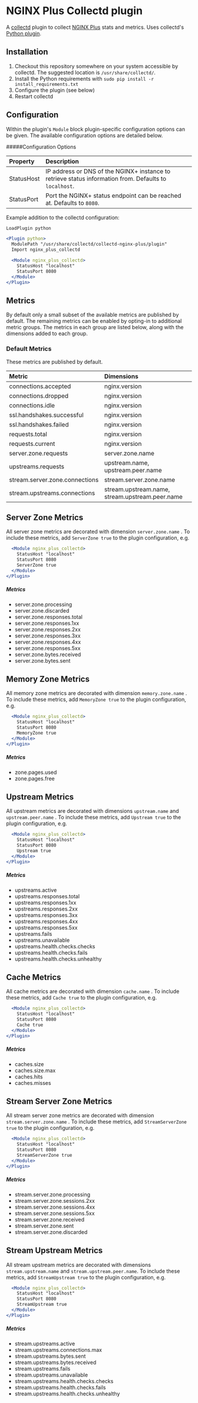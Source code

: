 # NGINX Plus Collectd plugin

A [collectd](http://collectd.org) plugin to collect [NGINX Plus](https://www.nginx.com/products/) stats and metrics.
Uses collectd's [Python plugin](http://collectd.org/documentation/manpages/collectd-python.5.shtml).

## Installation

1. Checkout this repository somewhere on your system accessible by collectd.
The suggested location is `/usr/share/collectd/`.
1. Install the Python requirements with `sudo pip install -r install_requirements.txt`
1. Configure the plugin (see below)
1. Restart collectd

## Configuration

Within the plugin's `Module` block plugin-specific configuration options can be given.
The available configuration options are detailed below.

#####Configuration Options

| Property | Description |
|:--------|:-----------|
| StatusHost | IP address or DNS of the NGINX+ instance to retrieve status information from. Defaults to `localhost`. |
| StatusPort | Port the NGINX+ status endpoint can be reached at. Defaults to `8080`. |

Example addition to the collectd configuration:

```apache
LoadPlugin python

<Plugin python>
  ModulePath "/usr/share/collectd/collectd-nginx-plus/plugin"
  Import nginx_plus_collectd

  <Module nginx_plus_collectd>
    StatusHost "localhost"
    StatusPort 8080
  </Module>
</Plugin>
```

## Metrics

By default only a small subset of the available metrics are published by default. The remaining metrics can be enabled
by opting-in to additional metric groups. The metrics in each group are listed below, along with the dimensions added
to each group.

### Default Metrics
These metrics are published by default.

| Metric | Dimensions |
|:-------|:----------|
| connections.accepted | nginx.version |
| connections.dropped | nginx.version |
| connections.idle | nginx.version |
| ssl.handshakes.successful | nginx.version |
| ssl.handshakes.failed | nginx.version |
| requests.total | nginx.version |
| requests.current | nginx.version |
| server.zone.requests | server.zone.name |
| upstreams.requests | upstream.name, upstream.peer.name |
| stream.server.zone.connections | stream.server.zone.name |
| stream.upstreams.connections | stream.upstream.name, stream.upstream.peer.name |

## Server Zone Metrics
All server zone metrics are decorated with dimension `server.zone.name` .
To include these metrics, add `ServerZone true` to the plugin configuration, e.g.
```apache
  <Module nginx_plus_collectd>
    StatusHost "localhost"
    StatusPort 8080
    ServerZone true
  </Module>
</Plugin>
```
##### Metrics
* server.zone.processing
* server.zone.discarded
* server.zone.responses.total
* server.zone.responses.1xx
* server.zone.responses.2xx
* server.zone.responses.3xx
* server.zone.responses.4xx
* server.zone.responses.5xx
* server.zone.bytes.received
* server.zone.bytes.sent

## Memory Zone Metrics
All memory zone metrics are decorated with dimension `memory.zone.name` .
To include these metrics, add `MemoryZone true` to the plugin configuration, e.g.
```apache
  <Module nginx_plus_collectd>
    StatusHost "localhost"
    StatusPort 8080
    MemoryZone true
  </Module>
</Plugin>
```
##### Metrics
* zone.pages.used
* zone.pages.free

## Upstream Metrics
All upstream metrics are decorated with dimensions `upstream.name` and `upstream.peer.name` .
To include these metrics, add `Upstream true` to the plugin configuration, e.g.
```apache
  <Module nginx_plus_collectd>
    StatusHost "localhost"
    StatusPort 8080
    Upstream true
  </Module>
</Plugin>
```
##### Metrics
* upstreams.active
* upstreams.responses.total
* upstreams.responses.1xx
* upstreams.responses.2xx
* upstreams.responses.3xx
* upstreams.responses.4xx
* upstreams.responses.5xx
* upstreams.fails
* upstreams.unavailable
* upstreams.health.checks.checks
* upstreams.health.checks.fails
* upstreams.health.checks.unhealthy

## Cache Metrics
All cache metrics are decorated with dimension `cache.name` .
To include these metrics, add `Cache true` to the plugin configuration, e.g.
```apache
  <Module nginx_plus_collectd>
    StatusHost "localhost"
    StatusPort 8080
    Cache true
  </Module>
</Plugin>
```
##### Metrics
* caches.size
* caches.size.max
* caches.hits
* caches.misses

## Stream Server Zone Metrics
All stream server zone metrics are decorated with dimension `stream.server.zone.name` .
To include these metrics, add `StreamServerZone true` to the plugin configuration, e.g.
```apache
  <Module nginx_plus_collectd>
    StatusHost "localhost"
    StatusPort 8080
    StreamServerZone true
  </Module>
</Plugin>
```
##### Metrics
* stream.server.zone.processing
* stream.server.zone.sessions.2xx
* stream.server.zone.sessions.4xx
* stream.server.zone.sessions.5xx
* stream.server.zone.received
* stream.server.zone.sent
* stream.server.zone.discarded

## Stream Upstream Metrics
All stream upstream metrics are decorated with dimensions `stream.upstream.name` and `stream.upstream.peer.name`.
To include these metrics, add `StreamUpstream true` to the plugin configuration, e.g.
```apache
  <Module nginx_plus_collectd>
    StatusHost "localhost"
    StatusPort 8080
    StreamUpstream true
  </Module>
</Plugin>
```
##### Metrics
* stream.upstreams.active
* stream.upstreams.connections.max
* stream.upstreams.bytes.sent
* stream.upstreams.bytes.received
* stream.upstreams.fails
* stream.upstreams.unavailable
* stream.upstreams.health.checks.checks
* stream.upstreams.health.checks.fails
* stream.upstreams.health.checks.unhealthy

